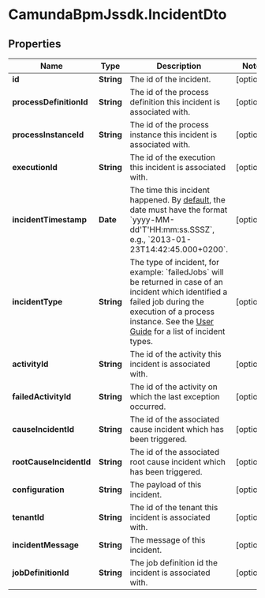 # CamundaBpmJssdk.IncidentDto

## Properties

Name | Type | Description | Notes
------------ | ------------- | ------------- | -------------
**id** | **String** | The id of the incident. | [optional] 
**processDefinitionId** | **String** | The id of the process definition this incident is associated with. | [optional] 
**processInstanceId** | **String** | The id of the process instance this incident is associated with. | [optional] 
**executionId** | **String** | The id of the execution this incident is associated with. | [optional] 
**incidentTimestamp** | **Date** | The time this incident happened. By [default](https://docs.camunda.org/manual/7.14/reference/rest/overview/date-format/), the date must have the format &#x60;yyyy-MM-dd&#39;T&#39;HH:mm:ss.SSSZ&#x60;, e.g., &#x60;2013-01-23T14:42:45.000+0200&#x60;. | [optional] 
**incidentType** | **String** | The type of incident, for example: &#x60;failedJobs&#x60; will be returned in case of an incident which identified a failed job during the execution of a process instance. See the [User Guide](https://docs.camunda.org/manual/7.14/user-guide/process-engine/incidents/#incident-types) for a list of incident types. | [optional] 
**activityId** | **String** | The id of the activity this incident is associated with. | [optional] 
**failedActivityId** | **String** | The id of the activity on which the last exception occurred. | [optional] 
**causeIncidentId** | **String** | The id of the associated cause incident which has been triggered. | [optional] 
**rootCauseIncidentId** | **String** | The id of the associated root cause incident which has been triggered. | [optional] 
**configuration** | **String** | The payload of this incident. | [optional] 
**tenantId** | **String** | The id of the tenant this incident is associated with. | [optional] 
**incidentMessage** | **String** | The message of this incident. | [optional] 
**jobDefinitionId** | **String** | The job definition id the incident is associated with. | [optional] 


